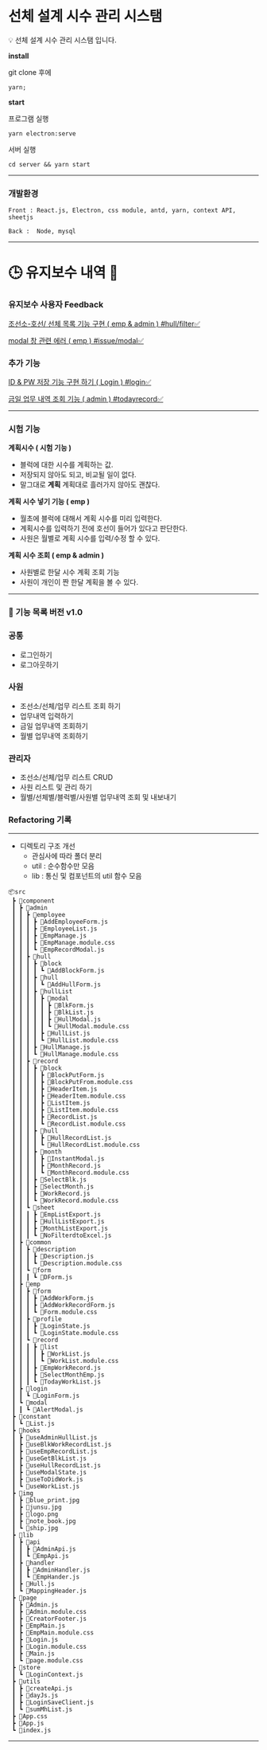 # 선체 설계 시수 관리 시스탬

<aside>
💡 선체 설계 시수 관리 시스탬 입니다.

</aside>

**install**

git clone 후에

```tsx
yarn;
```

**start**

프로그램 실행

```tsx
yarn electron:serve
```

서버 실행

```tsx
cd server && yarn start
```

---

### 개발환경

```tsx
Front : React.js, Electron, css module, antd, yarn, context API, sheetjs

Back :  Node, mysql
```

---

# 🕒 유지보수 내역 🏁

### 유지보수 사용자 Feedback

[조선소-호선/ 선체 목록 기능 구현 ( emp & admin ) #hull/filter✅](https://github.com/yeongi/work-manage/pull/3)

[modal 창 관련 에러 ( emp ) #issue/modal✅](https://github.com/yeongi/work-manage/pull/5)

### 추가 기능

[ID & PW 저장 기능 구현 하기 ( Login ) #login✅](https://github.com/yeongi/work-manage/pull/6)

[금일 업무 내역 조회 기능 ( admin ) #todayrecord✅](https://github.com/yeongi/work-manage/pull/2)

---

### 시험 기능

**계획시수 ( 시험 기능 )**

- 블럭에 대한 시수를 계획하는 값.
- 저장되지 않아도 되고, 비교될 일이 없다.
- 말그대로 **계획** 계획대로 흘러가지 않아도 괜찮다.

**계획 시수 넣기 기능 ( emp )**

- 월초에 블럭에 대해서 계획 시수를 미리 입력한다.
- 계획시수를 입력하기 전에 호선이 들어가 있다고 판단한다.
- 사원은 월별로 계획 시수를 입력/수정 할 수 있다.

**계획 시수 조회 ( emp & admin )**

- 사원별로 한달 시수 계획 조회 기능
- 사원이 개인이 짠 한달 계획을 볼 수 있다.

---
### 🚀 기능 목록 버전 v1.0


### 공통

- 로그인하기
- 로그아웃하기

### 사원

- 조선소/선체/업무 리스트 조회 하기
- 업무내역 입력하기
- 금일 업무내역 조회하기
- 월별 업무내역 조회하기

### 관리자

- 조선소/선체/업무 리스트 CRUD
- 사원 리스트 및 관리 하기
- 월별/선체별/블럭별/사원별 업무내역 조회 및 내보내기

### Refactoring 기록

---

- 디렉토리 구조 개선
  - 관심사에 따라 폴더 분리
  - util : 순수함수만 모음
  - lib : 통신 및 컴포넌트의 util 함수 모음

```
📦src
 ┣ 📂component
 ┃ ┣ 📂admin
 ┃ ┃ ┣ 📂employee
 ┃ ┃ ┃ ┣ 📜AddEmployeeForm.js
 ┃ ┃ ┃ ┣ 📜EmployeeList.js
 ┃ ┃ ┃ ┣ 📜EmpManage.js
 ┃ ┃ ┃ ┣ 📜EmpManage.module.css
 ┃ ┃ ┃ ┗ 📜EmpRecordModal.js
 ┃ ┃ ┣ 📂hull
 ┃ ┃ ┃ ┣ 📂block
 ┃ ┃ ┃ ┃ ┗ 📜AddBlockForm.js
 ┃ ┃ ┃ ┣ 📂hull
 ┃ ┃ ┃ ┃ ┗ 📜AddHullForm.js
 ┃ ┃ ┃ ┣ 📂hullList
 ┃ ┃ ┃ ┃ ┣ 📂modal
 ┃ ┃ ┃ ┃ ┃ ┣ 📜BlkForm.js
 ┃ ┃ ┃ ┃ ┃ ┣ 📜BlkList.js
 ┃ ┃ ┃ ┃ ┃ ┣ 📜HullModal.js
 ┃ ┃ ┃ ┃ ┃ ┗ 📜HullModal.module.css
 ┃ ┃ ┃ ┃ ┣ 📜HullList.js
 ┃ ┃ ┃ ┃ ┗ 📜HullList.module.css
 ┃ ┃ ┃ ┣ 📜HullManage.js
 ┃ ┃ ┃ ┗ 📜HullManage.module.css
 ┃ ┃ ┣ 📂record
 ┃ ┃ ┃ ┣ 📂block
 ┃ ┃ ┃ ┃ ┣ 📜BlockPutForm.js
 ┃ ┃ ┃ ┃ ┣ 📜BlockPutFrom.module.css
 ┃ ┃ ┃ ┃ ┣ 📜HeaderItem.js
 ┃ ┃ ┃ ┃ ┣ 📜HeaderItem.module.css
 ┃ ┃ ┃ ┃ ┣ 📜ListItem.js
 ┃ ┃ ┃ ┃ ┣ 📜ListItem.module.css
 ┃ ┃ ┃ ┃ ┣ 📜RecordList.js
 ┃ ┃ ┃ ┃ ┗ 📜RecordList.module.css
 ┃ ┃ ┃ ┣ 📂hull
 ┃ ┃ ┃ ┃ ┣ 📜HullRecordList.js
 ┃ ┃ ┃ ┃ ┗ 📜HullRecordList.module.css
 ┃ ┃ ┃ ┣ 📂month
 ┃ ┃ ┃ ┃ ┣ 📜InstantModal.js
 ┃ ┃ ┃ ┃ ┣ 📜MonthRecord.js
 ┃ ┃ ┃ ┃ ┗ 📜MonthRecord.module.css
 ┃ ┃ ┃ ┣ 📜SelectBlk.js
 ┃ ┃ ┃ ┣ 📜SelectMonth.js
 ┃ ┃ ┃ ┣ 📜WorkRecord.js
 ┃ ┃ ┃ ┗ 📜WorkRecord.module.css
 ┃ ┃ ┗ 📂sheet
 ┃ ┃ ┃ ┣ 📜EmpListExport.js
 ┃ ┃ ┃ ┣ 📜HullListExport.js
 ┃ ┃ ┃ ┣ 📜MonthListExport.js
 ┃ ┃ ┃ ┗ 📜NoFilterdtoExcel.js
 ┃ ┣ 📂common
 ┃ ┃ ┣ 📂description
 ┃ ┃ ┃ ┣ 📜Description.js
 ┃ ┃ ┃ ┗ 📜Description.module.css
 ┃ ┃ ┗ 📂form
 ┃ ┃ ┃ ┗ 📜DForm.js
 ┃ ┣ 📂emp
 ┃ ┃ ┣ 📂form
 ┃ ┃ ┃ ┣ 📜AddWorkForm.js
 ┃ ┃ ┃ ┣ 📜AddWorkRecordForm.js
 ┃ ┃ ┃ ┗ 📜Form.module.css
 ┃ ┃ ┣ 📂profile
 ┃ ┃ ┃ ┣ 📜LoginState.js
 ┃ ┃ ┃ ┗ 📜LoginState.module.css
 ┃ ┃ ┗ 📂record
 ┃ ┃ ┃ ┣ 📂list
 ┃ ┃ ┃ ┃ ┣ 📜WorkList.js
 ┃ ┃ ┃ ┃ ┗ 📜WorkList.module.css
 ┃ ┃ ┃ ┣ 📜EmpWorkRecord.js
 ┃ ┃ ┃ ┣ 📜SelectMonthEmp.js
 ┃ ┃ ┃ ┗ 📜TodayWorkList.js
 ┃ ┣ 📂login
 ┃ ┃ ┗ 📜LoginForm.js
 ┃ ┗ 📂modal
 ┃ ┃ ┗ 📜AlertModal.js
 ┣ 📂constant
 ┃ ┗ 📜List.js
 ┣ 📂hooks
 ┃ ┣ 📜useAdminHullList.js
 ┃ ┣ 📜useBlkWorkRecordList.js
 ┃ ┣ 📜useEmpRecordList.js
 ┃ ┣ 📜useGetBlkList.js
 ┃ ┣ 📜useHullRecordList.js
 ┃ ┣ 📜useModalState.js
 ┃ ┣ 📜useToDidWork.js
 ┃ ┗ 📜useWorkList.js
 ┣ 📂img
 ┃ ┣ 📜blue_print.jpg
 ┃ ┣ 📜junsu.jpg
 ┃ ┣ 📜logo.png
 ┃ ┣ 📜note_book.jpg
 ┃ ┗ 📜ship.jpg
 ┣ 📂lib
 ┃ ┣ 📂api
 ┃ ┃ ┣ 📜AdminApi.js
 ┃ ┃ ┗ 📜EmpApi.js
 ┃ ┣ 📂handler
 ┃ ┃ ┣ 📜AdminHandler.js
 ┃ ┃ ┗ 📜EmpHander.js
 ┃ ┣ 📜Hull.js
 ┃ ┗ 📜MappingHeader.js
 ┣ 📂page
 ┃ ┣ 📜Admin.js
 ┃ ┣ 📜Admin.module.css
 ┃ ┣ 📜CreatorFooter.js
 ┃ ┣ 📜EmpMain.js
 ┃ ┣ 📜EmpMain.module.css
 ┃ ┣ 📜Login.js
 ┃ ┣ 📜Login.module.css
 ┃ ┣ 📜Main.js
 ┃ ┗ 📜page.module.css
 ┣ 📂store
 ┃ ┗ 📜LoginContext.js
 ┣ 📂utils
 ┃ ┣ 📜createApi.js
 ┃ ┣ 📜dayJs.js
 ┃ ┣ 📜LoginSaveClient.js
 ┃ ┗ 📜sumMhList.js
 ┣ 📜App.css
 ┣ 📜App.js
 ┗ 📜index.js
```

---
